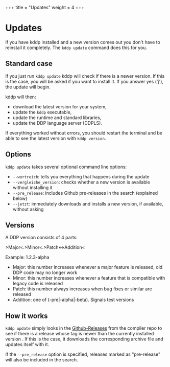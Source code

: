 +++
title = "Updates"
weight = 4
+++

# Updates

If you have kddp installed and a new version comes out you don't have to reinstall it completely.
The `kddp update` command does this for you.

## Standard case

If you just run `kddp update` kddp will check if there is a newer version.
If this is the case, you will be asked if you want to install it.
If you answer yes ('j'), the update will begin.

kddp will then:
* download the latest version for your system,
* update the `kddp` executable,
* update the runtime and standard libraries,
* update the DDP language server (DDPLS).
  
If everything worked without errors, you should restart the terminal and be able to see the latest version with `kddp version`.

## Options

`kddp update` takes several optional command line options:

* `--wortreich`: tells you everything that happens during the update
* `--vergleiche_version`: checks whether a new version is available without installing it
* `--pre_release`: includes Github pre-releases in the search (explained below)
* `--jetzt`: immediately downloads and installs a new version, if available, without asking

## Versions

A DDP version consists of 4 parts:

&gt;Major&lt;.&gt;Minor&lt;.&gt;Patch&lt;-&gt;Addition&lt;

Example: 1.2.3-alpha

* Major: this number increases whenever a major feature is released, old DDP code may no longer work
* Minor: this number increases whenever a feature that is compatible with legacy code is released
* Patch: this number always increases when bug fixes or similar are released
* Addition: one of (-pre|-alpha|-beta). Signals test versions

## How it works

`kddp update` simply looks in the [Github-Releases](https://github.com/DDP-Projekt/Kompilierer/releases) from the compiler repo to see if there is a release whose tag is newer than the currently installed version .
If this is the case, it downloads the corresponding archive file and updates itself with it.

If the `--pre_release` option is specified, releases marked as "pre-release" will also be included in the search.